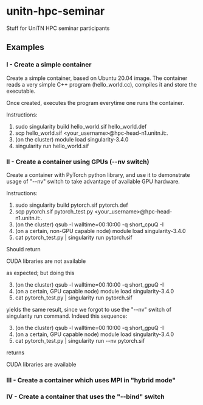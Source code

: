 # unitn-hpc-seminar
Stuff for UniTN HPC seminar participants

## Examples

### I - Create a simple container

Create a simple container, based on Ubuntu 20.04 image.
The container reads a very simple C++ program (hello_world.cc),
compiles it and store the executable.

Once created, executes the program everytime one runs the
container.

Instructions:

1. sudo singularity build hello_world.sif hello_world.def
2. scp hello_world.sif <your_username>@hpc-head-n1.unitn.it:.
3. (on the cluster) module load singularity-3.4.0
4. singularity run hello_world.sif


### II - Create a container using GPUs (--nv switch)

Create a container with PyTorch python library, and use it
to demonstrate usage of "--nv" switch to take advantage of
available GPU hardware.

Instructions:

1. sudo singularity build pytorch.sif pytorch.def
2. scp pytorch.sif pytorch_test.py <your_username>@hpc-head-n1.unitn.it:.
3. (on the cluster) qsub -l walltime=00:10:00 -q short_cpuQ -I
4. (on a certain, non-GPU capable node) module load singularity-3.4.0
5. cat pytorch_test.py | singularity run pytorch.sif

Should return

CUDA libraries are not available

as expected; but doing this

3. (on the cluster) qsub -l walltime=00:10:00 -q short_gpuQ -I
4. (on a certain, GPU capable node) module load singularity-3.4.0
5. cat pytorch_test.py | singularity run pytorch.sif

yields the same result, since we forgot to use the "--nv" switch
of singularity run command. Indeed this sequence:

3. (on the cluster) qsub -l walltime=00:10:00 -q short_gpuQ -I
4. (on a certain, GPU capable node) module load singularity-3.4.0
5. cat pytorch_test.py | singularity run --nv pytorch.sif

returns

CUDA libraries are available

### III - Create a container which uses MPI in "hybrid mode"

### IV - Create a container that uses the "--bind" switch


